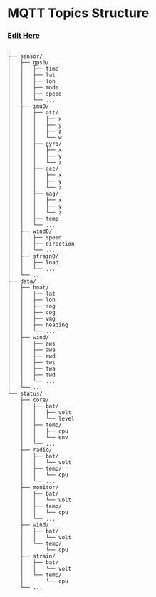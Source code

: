 # MQTT Topics Structure
### [Edit Here](https://tree.nathanfriend.io/?s=(%27options!(%27fancy!true~fullPAh!false~ClingSlash!true)~E(%27E%27sensorDgps0*time9modeG2imu0*At4-w*gyro4acc4mag4J80G*direction2sCn0*loaKdAaDboA9sog*cog*vmg*heading8HsHaHdIsIaIKstAusDcore6-level*7Fenv2radio32monitor383DsCn3DB*%27)~version!%271%27)*D--%20%202*BD3674FxFyFz*5%5Cn6*bAFvolt*7JFcpu82wind9*lA*lon*AatB...CtraiD5-Esource!F*-G*speedH*awI*twJtempKd2B5%01KJIHGFEDCBA98765432-*)
```
.
├── sensor/
│   ├── gps0/
│   │   ├── time
│   │   ├── lat
│   │   ├── lon
│   │   ├── mode
│   │   ├── speed
│   │   └── ...
│   ├── imu0/
│   │   ├── att/
│   │   │   ├── x
│   │   │   ├── y
│   │   │   ├── z
│   │   │   └── w
│   │   ├── gyro/
│   │   │   ├── x
│   │   │   ├── y
│   │   │   └── z
│   │   ├── acc/
│   │   │   ├── x
│   │   │   ├── y
│   │   │   └── z
│   │   ├── mag/
│   │   │   ├── x
│   │   │   ├── y
│   │   │   └── z
│   │   ├── temp
│   │   └── ...
│   ├── wind0/
│   │   ├── speed
│   │   ├── direction
│   │   └── ...
│   ├── strain0/
│   │   ├── load
│   │   └── ...
│   └── ...
├── data/
│   ├── boat/
│   │   ├── lat
│   │   ├── lon
│   │   ├── sog
│   │   ├── cog
│   │   ├── vmg
│   │   ├── heading
│   │   └── ...
│   ├── wind/
│   │   ├── aws
│   │   ├── awa
│   │   ├── awd
│   │   ├── tws
│   │   ├── twa
│   │   ├── twd
│   │   └── ...
│   └── ...
└── status/
    ├── core/
    │   ├── bat/
    │   │   ├── volt
    │   │   └── level
    │   ├── temp/
    │   │   ├── cpu
    │   │   └── env
    │   └── ...
    ├── radio/
    │   ├── bat/
    │   │   └── volt
    │   ├── temp/
    │   │   └── cpu
    │   └── ...
    ├── monitor/
    │   ├── bat/
    │   │   └── volt
    │   ├── temp/
    │   │   └── cpu
    │   └── ...
    ├── wind/
    │   ├── bat/
    │   │   └── volt
    │   └── temp/
    │       └── cpu
    ├── strain/
    │   ├── bat/
    │   │   └── volt
    │   └── temp/
    │       └── cpu
    └── ...
```
